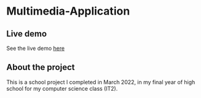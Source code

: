 # Multimedia-Application

## Live demo
See the live demo [here](https://angelinakoloska.github.io/Multimedia-Application/)

## About the project
This is a school project I completed in March 2022, in my final year of high school for my computer science class (IT2).
